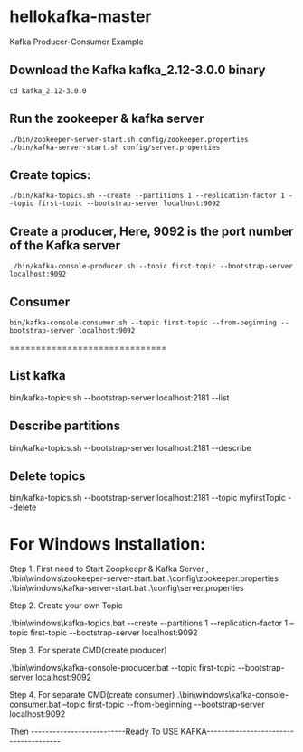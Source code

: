 # hellokafka-master
 Kafka Producer-Consumer Example

## Download the Kafka kafka_2.12-3.0.0 binary
```
cd kafka_2.12-3.0.0
```

## Run the zookeeper & kafka server
```
./bin/zookeeper-server-start.sh config/zookeeper.properties
./bin/kafka-server-start.sh config/server.properties
```

## Create topics:
```
./bin/kafka-topics.sh --create --partitions 1 --replication-factor 1 --topic first-topic --bootstrap-server localhost:9092
```

## Create a producer, Here, 9092 is the port number of the Kafka server
```
./bin/kafka-console-producer.sh --topic first-topic --bootstrap-server localhost:9092
```

## Consumer
```
bin/kafka-console-consumer.sh --topic first-topic --from-beginning --bootstrap-server localhost:9092
```

==============================

## List kafka
bin/kafka-topics.sh --bootstrap-server localhost:2181 --list

## Describe partitions
bin/kafka-topics.sh --bootstrap-server localhost:2181 --describe

## Delete topics
bin/kafka-topics.sh --bootstrap-server localhost:2181 --topic myfirstTopic --delete


# For Windows Installation:
Step 1.
First need to Start Zoopkeepr & Kafka Server  ,
.\bin\windows\zookeeper-server-start.bat .\config\zookeeper.properties
.\bin\windows\kafka-server-start.bat .\config\server.properties

Step 2.
Create your own Topic 

.\bin\windows\kafka-topics.bat --create --partitions 1 --replication-factor 1 –topic  first-topic --bootstrap-server localhost:9092


Step 3. For sperate CMD(create producer)

.\bin\windows\kafka-console-producer.bat --topic  first-topic --bootstrap-server localhost:9092

Step 4. For separate CMD(create consumer)
.\bin\windows\kafka-console-consumer.bat –topic first-topic --from-beginning --bootstrap-server localhost:9092

Then --------------------------Ready To USE KAFKA--------------------------------------


